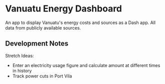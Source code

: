 # Vanuatu Energy Dashboard

An app to display Vanuatu's energy costs and sources as a Dash app.
All data from publicly available sources.

## Development Notes

Stretch Ideas:
- Enter an electricity usage figure and calculate amount at different times in history
- Track power cuts in Port Vila

